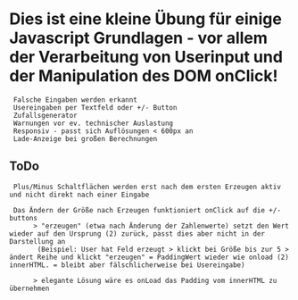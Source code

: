 # Dies ist eine kleine Übung für einige Javascript Grundlagen - vor allem der Verarbeitung von Userinput und der Manipulation des DOM onClick!

     Falsche Eingaben werden erkannt
     Usereingaben per Textfeld oder +/- Button
     Zufallsgenerator
     Warnungen vor ev. technischer Auslastung
     Responsiv - passt sich Auflösungen < 600px an
     Lade-Anzeige bei großen Berechnungen

## ToDo

     Plus/Minus Schaltflächen werden erst nach dem ersten Erzeugen aktiv und nicht direkt nach einer Eingabe

     Das Ändern der Größe nach Erzeugen funktioniert onClick auf die +/- buttons
          > "erzeugen" (etwa nach Änderung der Zahlenwerte) setzt den Wert wieder auf den Ursprung (2) zurück, passt dies aber nicht in der Darstellung an
           (Beispiel: User hat Feld erzeugt > klickt bei Größe bis zur 5 > ändert Reihe und klickt "erzeugen" = PaddingWert wieder wie onload (2) innerHTML. = bleibt aber fälschlicherweise bei Usereingabe)

          > elegante Lösung wäre es onLoad das Padding vom innerHTML zu übernehmen
